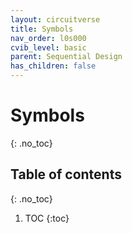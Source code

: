 ```yaml
---
layout: circuitverse
title: Symbols
nav_order: l0s000
cvib_level: basic
parent: Sequential Design
has_children: false
---
```


# Symbols
{: .no_toc}

## Table of contents
{: .no_toc}

1. TOC
{:toc}

